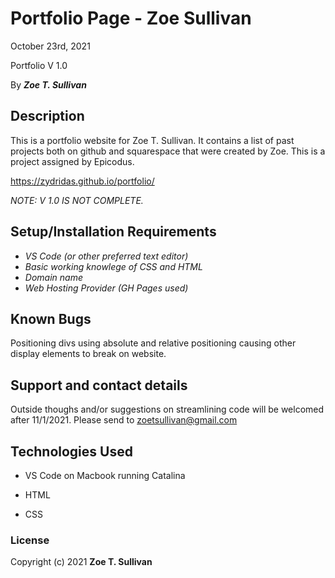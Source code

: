 # Portfolio Page - Zoe Sullivan

October 23rd, 2021

Portfolio V 1.0 

By _**Zoe T. Sullivan**_

## Description

This is a portfolio website for Zoe T. Sullivan. It contains a list of past projects both on github and squarespace that were created by Zoe. This is a project assigned by Epicodus.

https://zydridas.github.io/portfolio/ 

_NOTE: V 1.0 IS NOT COMPLETE._

## Setup/Installation Requirements

* _VS Code (or other preferred text editor)_
* _Basic working knowlege of CSS and HTML_
* _Domain name_
* _Web Hosting Provider (GH Pages used)_

## Known Bugs

Positioning divs using absolute and relative positioning causing other display elements to break on website.

## Support and contact details

Outside thoughs and/or suggestions on streamlining code will be welcomed after 11/1/2021.
Please send to zoetsullivan@gmail.com

## Technologies Used

* VS Code on Macbook running Catalina

* HTML

* CSS

### License

Copyright (c) 2021 **Zoe T. Sullivan**
